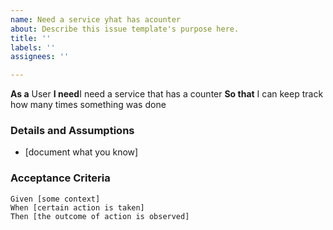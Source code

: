 ```yaml
---
name: Need a service yhat has acounter
about: Describe this issue template's purpose here.
title: ''
labels: ''
assignees: ''

---
```


**As a** User
 **I need**I need a service that has a counter
 **So that**  I can keep track how  many times something was done
   
 ### Details and Assumptions
 * [document what you know]
   
 ### Acceptance Criteria  
   
 ```gherkin
 Given [some context]
 When [certain action is taken]
 Then [the outcome of action is observed]
